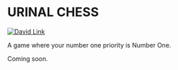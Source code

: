 URINAL CHESS
============

[![David Link](https://david-dm.org/harrypujols/gulp.png)](https://david-dm.org/harrypujols/urinal-chess)

A game where your number one priority is Number One.

Coming soon.
